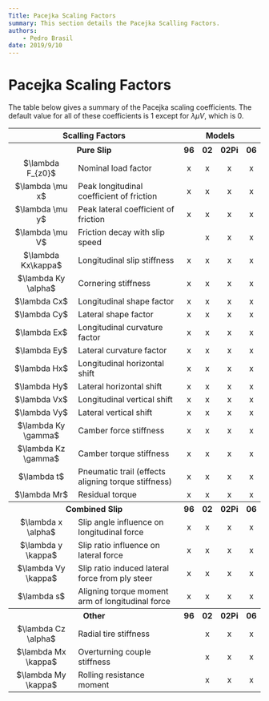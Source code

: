 ```yaml
---
Title: Pacejka Scaling Factors
summary: This section details the Pacejka Scalling Factors.
authors:
    - Pedro Brasil   
date: 2019/9/10
---
```


<script>
MathJax = {
  tex: {
    inlineMath: [['$', '$'], ['\\(', '\\)']]
  }
};
</script>

<script id="MathJax-script" async
  src="https://cdn.jsdelivr.net/npm/mathjax@3/es5/tex-chtml.js">
</script>

# Pacejka Scaling Factors

The table below gives a summary of the Pacejka scaling coefficients. The default value for all of these coefficients is 1 except for $\lambda\mu V$, which is 0.

<table>
    <thead>
        <tr>
            <th colspan="2" style="text-align:center">Scalling Factors</th>
            <th colspan="4" style="text-align:center">Models</th> 
        </tr>
    </thead>
    <tbody>
        <tr>
            <th colspan="2" style="text-align:center">Pure Slip</th>
            <th style="text-align:center">96</th> 
            <th style="text-align:center">02</th> 
            <th style="text-align:center">02Pi</th> 
            <th style="text-align:center">06</th> 
        </tr>
        <tr>
            <td style="text-align:center">$\lambda F_{z0}$</td>
            <td style="text-align:left">Nominal load factor</td>
            <td style="text-align:center">x</td>
            <td style="text-align:center">x</td>
            <td style="text-align:center">x</td>
            <td style="text-align:center">x</td>
        </tr>
        <tr>
            <td style="text-align:center">$\lambda \mu x$</td>
            <td style="text-align:left">Peak longitudinal coefficient of friction</td>
            <td style="text-align:center">x</td>
            <td style="text-align:center">x</td>
            <td style="text-align:center">x</td>
            <td style="text-align:center">x</td>
        </tr>
        <tr>
            <td style="text-align:center">$\lambda \mu y$</td>
            <td style="text-align:left">Peak lateral coefficient of friction</td>
            <td style="text-align:center">x</td>
            <td style="text-align:center">x</td>
            <td style="text-align:center">x</td>
            <td style="text-align:center">x</td>
        </tr>
        <tr>
            <td style="text-align:center">$\lambda \mu V$</td>
            <td style="text-align:left">Friction decay with slip speed</td>
            <td style="text-align:center"> </td>
            <td style="text-align:center">x</td>
            <td style="text-align:center">x</td>
            <td style="text-align:center">x</td>
        </tr>
        <tr>
            <td style="text-align:center">$\lambda Kx\kappa$</td>
            <td style="text-align:left">Longitudinal slip stiffness</td>
            <td style="text-align:center">x</td>
            <td style="text-align:center">x</td>
            <td style="text-align:center">x</td>
            <td style="text-align:center">x</td>
        </tr>
        <tr>
            <td style="text-align:center">$\lambda Ky \alpha$</td>
            <td style="text-align:left">Cornering stiffness</td>
            <td style="text-align:center">x</td>
            <td style="text-align:center">x</td>
            <td style="text-align:center">x</td>
            <td style="text-align:center">x</td>
        </tr>
        <tr>
            <td style="text-align:center">$\lambda Cx$</td>
            <td style="text-align:left">Longitudinal shape factor</td>
            <td style="text-align:center">x</td>
            <td style="text-align:center">x</td>
            <td style="text-align:center">x</td>
            <td style="text-align:center">x</td>
        </tr>
        <tr>
            <td style="text-align:center">$\lambda Cy$</td>
            <td style="text-align:left">Lateral shape factor</td>
            <td style="text-align:center">x</td>
            <td style="text-align:center">x</td>
            <td style="text-align:center">x</td>
            <td style="text-align:center">x</td>
        </tr>
        <tr>
            <td style="text-align:center">$\lambda Ex$</td>
            <td style="text-align:left">Longitudinal curvature factor</td>
            <td style="text-align:center">x</td>
            <td style="text-align:center">x</td>
            <td style="text-align:center">x</td>
            <td style="text-align:center">x</td>
        </tr>
        <tr>
            <td style="text-align:center">$\lambda Ey$</td>
            <td style="text-align:left">Lateral curvature factor</td>
            <td style="text-align:center">x</td>
            <td style="text-align:center">x</td>
            <td style="text-align:center">x</td>
            <td style="text-align:center">x</td>
        </tr>
        <tr>
            <td style="text-align:center">$\lambda Hx$</td>
            <td style="text-align:left">Longitudinal horizontal shift</td>
            <td style="text-align:center">x</td>
            <td style="text-align:center">x</td>
            <td style="text-align:center">x</td>
            <td style="text-align:center">x</td>
        </tr>
        <tr>
            <td style="text-align:center">$\lambda Hy$</td>
            <td style="text-align:left">Lateral horizontal shift</td>
            <td style="text-align:center">x</td>
            <td style="text-align:center">x</td>
            <td style="text-align:center">x</td>
            <td style="text-align:center">x</td>
        </tr>
        <tr>
            <td style="text-align:center">$\lambda Vx$</td>
            <td style="text-align:left">Longitudinal vertical shift</td>
            <td style="text-align:center">x</td>
            <td style="text-align:center">x</td>
            <td style="text-align:center">x</td>
            <td style="text-align:center">x</td>
        </tr>
        <tr>
            <td style="text-align:center">$\lambda Vy$</td>
            <td style="text-align:left">Lateral vertical shift</td>
            <td style="text-align:center">x</td>
            <td style="text-align:center">x</td>
            <td style="text-align:center">x</td>
            <td style="text-align:center">x</td>
        </tr>
        <tr>
            <td style="text-align:center">$\lambda Ky \gamma$</td>
            <td style="text-align:left">Camber force stiffness</td>
            <td style="text-align:center">x</td>
            <td style="text-align:center">x</td>
            <td style="text-align:center">x</td>
            <td style="text-align:center">x</td>
        </tr>
        <tr>
            <td style="text-align:center">$\lambda Kz \gamma$</td>
            <td style="text-align:left">Camber torque stiffness</td>
            <td style="text-align:center">x</td>
            <td style="text-align:center">x</td>
            <td style="text-align:center">x</td>
            <td style="text-align:center">x</td>
        </tr>
        <tr>
            <td style="text-align:center">$\lambda t$</td>
            <td style="text-align:left">Pneumatic trail (effects aligning torque stiffness)</td>
            <td style="text-align:center">x</td>
            <td style="text-align:center">x</td>
            <td style="text-align:center">x</td>
            <td style="text-align:center">x</td>
        </tr>
        <tr>
            <td style="text-align:center">$\lambda Mr$</td>
            <td style="text-align:left">Residual torque</td>
            <td style="text-align:center">x</td>
            <td style="text-align:center">x</td>
            <td style="text-align:center">x</td>
            <td style="text-align:center">x</td>
        </tr>
        <tr>
            <th colspan="2" style="text-align:center">Combined Slip</th>
            <th style="text-align:center">96</th> 
            <th style="text-align:center">02</th> 
            <th style="text-align:center">02Pi</th> 
            <th style="text-align:center">06</th> 
        </tr>
        <tr>
            <td style="text-align:center">$\lambda x \alpha$</td>
            <td style="text-align:left">Slip angle influence on longitudinal force</td>
            <td style="text-align:center">x</td>
            <td style="text-align:center">x</td>
            <td style="text-align:center">x</td>
            <td style="text-align:center">x</td>
        </tr>
        <tr>
            <td style="text-align:center">$\lambda y \kappa$</td>
            <td style="text-align:left">Slip ratio influence on lateral force</td>
            <td style="text-align:center">x</td>
            <td style="text-align:center">x</td>
            <td style="text-align:center">x</td>
            <td style="text-align:center">x</td>
        </tr>
        <tr>
            <td style="text-align:center">$\lambda Vy \kappa$</td>
            <td style="text-align:left">Slip ratio induced lateral force from ply steer</td>
            <td style="text-align:center">x</td>
            <td style="text-align:center">x</td>
            <td style="text-align:center">x</td>
            <td style="text-align:center">x</td>
        </tr>
        <tr>
            <td style="text-align:center">$\lambda s$</td>
            <td style="text-align:left">Aligning torque moment arm of longitudinal force</td>
            <td style="text-align:center">x</td>
            <td style="text-align:center">x</td>
            <td style="text-align:center">x</td>
            <td style="text-align:center">x</td>
        </tr>
        <tr>
            <th colspan="2" style="text-align:center">Other</th>
            <th style="text-align:center">96</th> 
            <th style="text-align:center">02</th> 
            <th style="text-align:center">02Pi</th> 
            <th style="text-align:center">06</th> 
        </tr>
        <tr>
            <td style="text-align:center">$\lambda Cz \alpha$</td>
            <td style="text-align:left">Radial tire stiffness</td>
            <td style="text-align:center"> </td>
            <td style="text-align:center">x</td>
            <td style="text-align:center">x</td>
            <td style="text-align:center">x</td>
        </tr>
        <tr>
            <td style="text-align:center">$\lambda Mx \kappa$</td>
            <td style="text-align:left">Overturning couple stiffness</td>
            <td style="text-align:center"> </td>
            <td style="text-align:center">x</td>
            <td style="text-align:center">x</td>
            <td style="text-align:center">x</td>
        </tr>
        <tr>
            <td style="text-align:center">$\lambda My \kappa$</td>
            <td style="text-align:left">Rolling resistance moment</td>
            <td style="text-align:center"> </td>
            <td style="text-align:center">x</td>
            <td style="text-align:center">x</td>
            <td style="text-align:center">x</td>
        </tr>
    </tbody>
</table>